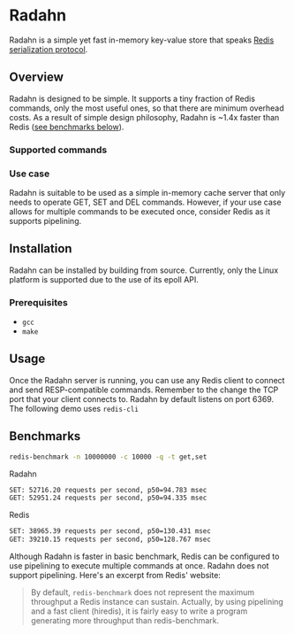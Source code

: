 # Radahn
Radahn is a simple yet fast in-memory key-value store that speaks [Redis serialization protocol](https://redis.io/docs/reference/protocol-spec/).

## Overview

Radahn is designed to be simple. It supports a tiny fraction of Redis commands, only the most useful ones, so that there are minimum overhead costs. As a result of simple design philosophy, Radahn is ~1.4x faster than Redis ([see benchmarks below](##benchmarks)).

### Supported commands

### Use case

Radahn is suitable to be used as a simple in-memory cache server that only needs to operate GET, SET and DEL commands. However, if your use case allows for multiple commands to be executed once, consider Redis as it supports pipelining.

## Installation

Radahn can be installed by building from source. Currently, only the Linux platform is supported due to the use of its epoll API.

### Prerequisites

- `gcc`
- `make`

## Usage

Once the Radahn server is running, you can use any Redis client to connect and send RESP-compatible commands. Remember to the change the TCP port that your client connects to. Radahn by default listens on port 6369. The following demo uses `redis-cli`

## Benchmarks

```sh
redis-benchmark -n 10000000 -c 10000 -q -t get,set
```

Radahn
```sh
SET: 52716.20 requests per second, p50=94.783 msec
GET: 52951.24 requests per second, p50=94.335 msec
```
Redis
```sh
SET: 38965.39 requests per second, p50=130.431 msec
GET: 39210.15 requests per second, p50=128.767 msec
```

Although Radahn is faster in basic benchmark, Redis can be configured to use pipelining to execute multiple commands at once. Radahn does not support pipelining. Here's an excerpt from Redis' website: 

> By default, `redis-benchmark` does not represent the maximum throughput a Redis instance can sustain. Actually, by using pipelining and a fast client (hiredis), it is fairly easy to write a program generating more throughput than redis-benchmark.

